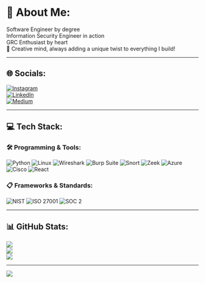 # 💫 About Me:
Software Engineer by degree  
Information Security Engineer in action  
GRC Enthusiast by heart  
🎨 Creative mind, always adding a unique twist to everything I build!

---

## 🌐 Socials:

[![Instagram](https://img.shields.io/badge/Instagram-%23E4405F.svg?style=for-the-badge&logo=instagram&logoColor=white)](https://instagram.com/laiba.in.cyber)  
[![LinkedIn](https://img.shields.io/badge/LinkedIn-%230077B5.svg?style=for-the-badge&logo=linkedin&logoColor=white)](https://www.linkedin.com/in/laibawaseemsec)  
[![Medium](https://img.shields.io/badge/Medium-12100E?style=for-the-badge&logo=medium&logoColor=white)](https://medium.com/@LaibaWaseem)

---

## 💻 Tech Stack:

### 🛠️ Programming & Tools:
![Python](https://img.shields.io/badge/Python-3670A0?style=for-the-badge&logo=python&logoColor=ffdd54)
![Linux](https://img.shields.io/badge/Linux-FCC624?style=for-the-badge&logo=linux&logoColor=black)
![Wireshark](https://img.shields.io/badge/Wireshark-1679A7?style=for-the-badge&logo=wireshark&logoColor=white)
![Burp Suite](https://img.shields.io/badge/Burp%20Suite-FF6600?style=for-the-badge&logo=burpsuite&logoColor=white)
![Snort](https://img.shields.io/badge/Snort-CC0000?style=for-the-badge&logo=snort&logoColor=white)
![Zeek](https://img.shields.io/badge/Zeek-000000?style=for-the-badge&logo=data:image/svg+xml;base64,...&logoColor=white) <!-- Zeek has no official logo, replace with SVG if needed -->
![Azure](https://img.shields.io/badge/Microsoft%20Azure-0078D4?style=for-the-badge&logo=microsoftazure&logoColor=white)
![Cisco](https://img.shields.io/badge/Cisco-1BA0D7?style=for-the-badge&logo=cisco&logoColor=white)
![React](https://img.shields.io/badge/React-20232A?style=for-the-badge&logo=react&logoColor=61DAFB)

### 📋 Frameworks & Standards:
![NIST](https://img.shields.io/badge/NIST-202124?style=for-the-badge&logoColor=white)
![ISO 27001](https://img.shields.io/badge/ISO%2FIEC%2027001-0078D4?style=for-the-badge&logoColor=white)
![SOC 2](https://img.shields.io/badge/SOC%202-00A3E0?style=for-the-badge&logoColor=white)

---

## 📊 GitHub Stats:

![](https://github-readme-stats.vercel.app/api?username=laibaincyber&theme=dark&hide_border=false&include_all_commits=true&count_private=true)  
![](https://streak-stats.demolab.com?user=laibaincyber&theme=dark&hide_border=false)  
![](https://github-readme-stats.vercel.app/api/top-langs/?username=laibaincyber&theme=dark&hide_border=false&layout=compact)

---

[![](https://visitcount.itsvg.in/api?id=laibaincyber&icon=0&color=0)](https://visitcount.itsvg.in)

<!-- Proudly created with GPRM ( https://gprm.itsvg.in ) -->

